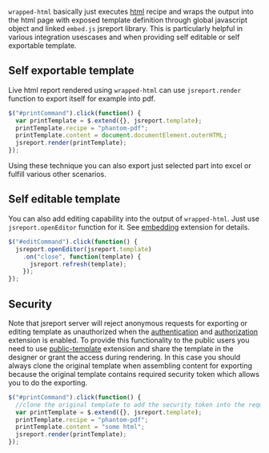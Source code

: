 `wrapped-html` basically just executes [html](/learn/html) recipe and wraps the output into the html page with exposed template definition through global javascript object and linked `embed.js` jsreport library. This is particularly helpful in various integration usescases and when providing self editable or self exportable template.

## Self exportable template
Live html report rendered using `wrapped-html` can use `jsreport.render` function to export itself for example into pdf.
```js
$("#printCommand").click(function() {
  var printTemplate = $.extend({}, jsreport.template);
  printTemplate.recipe = "phantom-pdf";
  printTemplate.content = document.documentElement.outerHTML;
  jsreport.render(printTemplate);
});
```

Using these technique you can also export just selected part into excel or fulfill various other scenarios.

## Self editable template
You can also add editing capability into the output of `wrapped-html`. Just use `jsreport.openEditor` function for it. See [embedding](/learn/embedding) extension for details.

```js
$("#editCommand").click(function() {
  jsreport.openEditor(jsreport.template)
    .on("close", function(template) {
      jsreport.refresh(template);
    });
});
```

## Security
Note that jsreport server will reject anonymous requests for exporting or editing template as unauthorized when the [authentication](/learn/authentication) and [authorization](/learn/authorization) extension is enabled. To provide this functionality to the public users you need to use [public-template](/learn/public-templates) extension and share the template in the designer or grant the access during rendering. In this case you should always clone the original template when assembling content for exporting because the original template contains required security token which allows you to do the exporting.

```js
$("#printCommand").click(function() {
  //clone the original template to add the security token into the request
  var printTemplate = $.extend({}, jsreport.template);
  printTemplate.recipe = "phantom-pdf";
  printTemplate.content = "some html";
  jsreport.render(printTemplate);
});
```
